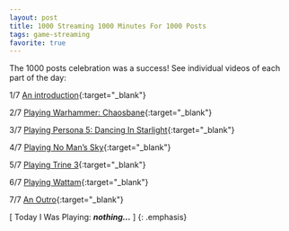 ```yaml
---
layout: post
title: 1000 Streaming 1000 Minutes For 1000 Posts
tags: game-streaming
favorite: true
---
```


The 1000 posts celebration was a success! See individual videos of each part of the day:

1/7 [An introduction](https://www.youtube.com/watch?v=looT7BuIcSo){:target="\_blank"}

2/7 [Playing Warhammer: Chaosbane](https://www.youtube.com/watch?v=wQv33BHfEXo){:target="\_blank"}

3/7 [Playing Persona 5: Dancing In Starlight](https://www.youtube.com/watch?v=Wc5Ns__0qEM){:target="\_blank"}

4/7 [Playing No Man’s Sky](https://www.youtube.com/watch?v=Ut7atHDIQTA){:target="\_blank"}

5/7 [Playing Trine 3](https://www.youtube.com/watch?v=gtNvEK40Jb8){:target="\_blank"}

6/7 [Playing Wattam](https://www.youtube.com/watch?v=JyR79v0GVJE){:target="\_blank"}

7/7 [An Outro](https://www.youtube.com/watch?v=pC7IY1j3PK8){:target="\_blank"}

[ Today I Was Playing: ***nothing...*** ]
{: .emphasis}
